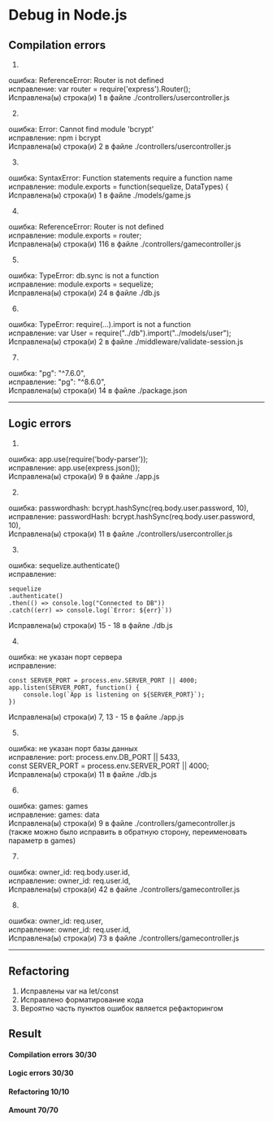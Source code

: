 # Debug in Node.js

## Сompilation errors

1.
ошибка: ReferenceError: Router is not defined  
исправление: var router = require('express').Router();  
Исправлена(ы) строка(и) 1 в файле ./controllers/usercontroller.js  

2.
ошибка: Error: Cannot find module 'bcrypt'  
исправление: npm i bcrypt  
Исправлена(ы) строка(и) 2 в файле ./controllers/usercontroller.js  

3.
ошибка: SyntaxError: Function statements require a function name  
исправление: module.exports = function(sequelize, DataTypes) {  
Исправлена(ы) строка(и) 1 в файле ./models/game.js  

4.
ошибка: ReferenceError: Router is not defined  
исправление: module.exports = router;  
Исправлена(ы) строка(и) 116 в файле ./controllers/gamecontroller.js  

5.
ошибка: TypeError: db.sync is not a function  
исправление: module.exports = sequelize;  
Исправлена(ы) строка(и) 24 в файле ./db.js  

6.
ошибка: TypeError: require(...).import is not a function  
исправление: var User = require("../db").import("../models/user");  
Исправлена(ы) строка(и) 2 в файле ./middleware/validate-session.js  

7.
ошибка: "pg": "^7.6.0",  
исправление: "pg": "^8.6.0",  
Исправлена(ы) строка(и) 14 в файле ./package.json  

---------------------------------------

## Logic errors

1.
ошибка: app.use(require('body-parser'));  
исправление: app.use(express.json());  
Исправлена(ы) строка(и) 9 в файле ./app.js  

2.
ошибка: passwordhash: bcrypt.hashSync(req.body.user.password, 10),  
исправление: passwordHash: bcrypt.hashSync(req.body.user.password, 10),  
Исправлена(ы) строка(и) 11 в файле ./controllers/usercontroller.js  

3.
ошибка: sequelize.authenticate()  
исправление:  
```
sequelize
.authenticate()
.then(() => console.log("Connected to DB"))
.catch((err) => console.log(`Error: ${err}`))
```
Исправлена(ы) строка(и) 15 - 18 в файле ./db.js

4.
ошибка: не указан порт сервера  
исправление:  
```
const SERVER_PORT = process.env.SERVER_PORT || 4000;
app.listen(SERVER_PORT, function() {
    console.log(`App is listening on ${SERVER_PORT}`);
})
```
Исправлена(ы) строка(и) 7, 13 - 15 в файле ./app.js

5.
ошибка: не указан порт базы данных  
исправление: port: process.env.DB_PORT || 5433,  
const SERVER_PORT = process.env.SERVER_PORT || 4000;  
Исправлена(ы) строка(и) 11 в файле ./db.js  

6.
ошибка: games: games  
исправление: games: data  
Исправлена(ы) строка(и) 9 в файле ./controllers/gamecontroller.js  
(также можно было исправить в обратную сторону, переименовать параметр в games)  

7.
ошибка: owner_id: req.body.user.id,  
исправление: owner_id: req.user.id,  
Исправлена(ы) строка(и) 42 в файле ./controllers/gamecontroller.js  

8.
ошибка: owner_id: req.user,  
исправление: owner_id: req.user.id,  
Исправлена(ы) строка(и) 73 в файле ./controllers/gamecontroller.js  

---------------------------------------

## Refactoring

1. Исправлены var на let/const
2. Исправлено форматирование кода
3. Вероятно часть пунктов ошибок является рефакторингом

## Result

#### Сompilation errors 30/30
#### Logic errors 30/30
#### Refactoring 10/10
#### Amount 70/70
